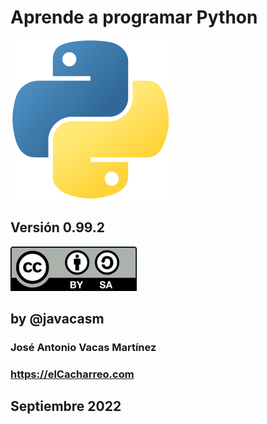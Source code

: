 # Aprende a programar Python 

![Logo Python](./images/python-logo.png)

## Versión 0.99.2



![Licencia CC by SA](./images/Licencia_CC_peque.png) 

## by @javacasm


### José Antonio Vacas Martínez

### https://elCacharreo.com


## Septiembre 2022
